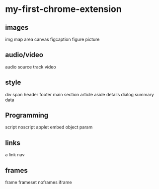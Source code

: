 # my-first-chrome-extension

## images
img
map
area
canvas
figcaption
figure
picture

## audio/video
audio
source
track
video

## style
div
span
header
footer
main
section
article
aside
details
dialog
summary
data

## Programming
script
noscript
applet
embed
object
param

## links
a
link
nav

## frames
frame
frameset
noframes
iframe

